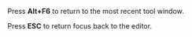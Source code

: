 ﻿Press **Alt+F6** to return to the most recent tool window.

Press **ESC** to return focus back to the editor.